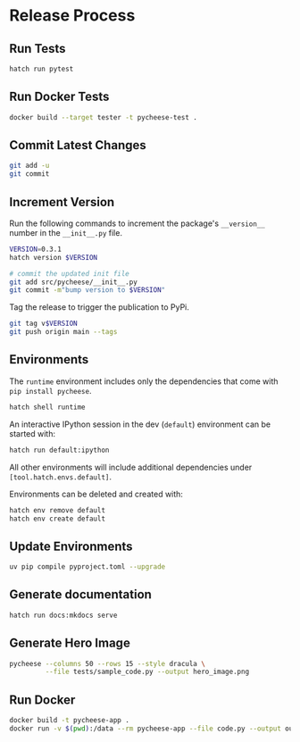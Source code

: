 # Release Process

## Run Tests

```bash
hatch run pytest
```

## Run Docker Tests

```bash
docker build --target tester -t pycheese-test .
```

## Commit Latest Changes

```bash
git add -u
git commit
```

## Increment Version

Run the following commands to increment the package's `__version__` number in the `__init__.py` file.

```bash
VERSION=0.3.1
hatch version $VERSION

# commit the updated init file
git add src/pycheese/__init__.py
git commit -m"bump version to $VERSION"
```

Tag the release to trigger the publication to PyPi.

```bash
git tag v$VERSION
git push origin main --tags
```

## Environments

The `runtime` environment includes only the dependencies that come with `pip install pycheese`.

```bash
hatch shell runtime
```

An interactive IPython session in the dev (`default`) environment can be started with:

```bash
hatch run default:ipython
```


All other environments will include additional dependencies under `[tool.hatch.envs.default]`.

Environments can be deleted and created with:

```bash
hatch env remove default
hatch env create default
```


## Update Environments

```bash
uv pip compile pyproject.toml --upgrade
```


## Generate documentation

```bash
hatch run docs:mkdocs serve
```


## Generate Hero Image

```bash
pycheese --columns 50 --rows 15 --style dracula \
         --file tests/sample_code.py --output hero_image.png
```


## Run Docker

```bash
docker build -t pycheese-app .
docker run -v $(pwd):/data --rm pycheese-app --file code.py --output out.png
```
